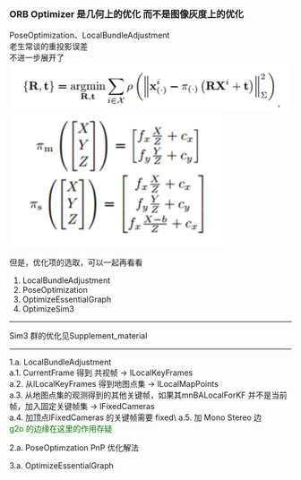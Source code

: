 <!--
 * @Author: Liu Weilong
 * @Date: 2021-01-29 10:38:09
 * @LastEditors: Liu Weilong 
 * @LastEditTime: 2021-02-22 12:21:10
 * @FilePath: /3rd-test-learning/31. orb_slam_related/origin/doc/ORB_optimizer.md
 * @Description: 
-->
### ORB Optimizer 是几何上的优化 而不是图像灰度上的优化
PoseOptimization、LocalBundleAdjustment<br>
老生常谈的重投影误差<br>
不进一步展开了<br>
![](./picture/4.png)
![](./picture/5.png)

但是，优化项的选取，可以一起再看看
1. LocalBundleAdjustment
2. PoseOptimization
3. OptimizeEssentialGraph
4. OptimizeSim3


-----
Sim3 群的优化见Supplement_material

-----
1.a. LocalBundleAdjustment \
a.1. CurrentFrame 得到 共视帧 -> lLocalKeyFrames\
a.2. 从lLocalKeyFrames 得到地图点集 -> lLocalMapPoints\
a.3. 从地图点集的观测得到的其他关键帧，如果其mnBALocalForKF 并不是当前帧，加入固定关键帧集 -> lFixedCameras\
a.4. 加顶点lFixedCameras 的关键帧需要 fixed\ 
a.5. 加 Mono Stereo 边\
<font color="Green"> g2o 的边缘在这里的作用存疑</font>

2.a. PoseOptimzation PnP 优化解法

3.a. OptimizeEssentialGraph